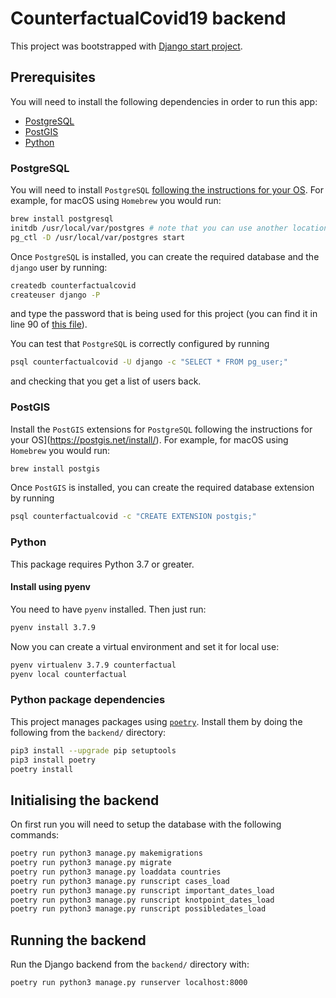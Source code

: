 # CounterfactualCovid19 backend
This project was bootstrapped with [Django start project](https://docs.djangoproject.com/en/3.1/ref/django-admin/#startproject).

## Prerequisites
You will need to install the following dependencies in order to run this app:

- [PostgreSQL](#postgresql)
- [PostGIS](#postgis)
- [Python](#python)

### PostgreSQL

You will need to install `PostgreSQL` [following the instructions for your OS](https://www.postgresql.org/download/). For example, for macOS using `Homebrew` you would run:

```bash
brew install postgresql
initdb /usr/local/var/postgres # note that you can use another location if preferred
pg_ctl -D /usr/local/var/postgres start
```

Once `PostgreSQL` is installed, you can create the required database and the `django` user by running:

```bash
createdb counterfactualcovid
createuser django -P
```

and type the password that is being used for this project (you can find it in line 90 of [this file](/backend/settings/common.py)). 

You can test that `PostgreSQL` is correctly configured by running

```bash
psql counterfactualcovid -U django -c "SELECT * FROM pg_user;"
```

and checking that you get a list of users back.

### PostGIS

Install the `PostGIS` extensions for `PostgreSQL` following the instructions for your OS](https://postgis.net/install/). For example, for macOS using `Homebrew` you would run:

```bash
brew install postgis
```

Once `PostGIS` is installed, you can create the required database extension by running

```bash
psql counterfactualcovid -c "CREATE EXTENSION postgis;"
```

### Python

This package requires Python 3.7 or greater.

#### Install using pyenv

You need to have `pyenv` installed. Then just run:

```bash
pyenv install 3.7.9
```

Now you can create a virtual environment and set it for local use:

```bash
pyenv virtualenv 3.7.9 counterfactual
pyenv local counterfactual
```

### Python package dependencies

This project manages packages using [`poetry`](https://python-poetry.org/). Install them by doing the following from the `backend/` directory:

```bash
pip3 install --upgrade pip setuptools
pip3 install poetry
poetry install
```

## Initialising the backend

On first run you will need to setup the database with the following commands:

```bash
poetry run python3 manage.py makemigrations
poetry run python3 manage.py migrate
poetry run python3 manage.py loaddata countries
poetry run python3 manage.py runscript cases_load
poetry run python3 manage.py runscript important_dates_load
poetry run python3 manage.py runscript knotpoint_dates_load
poetry run python3 manage.py runscript possibledates_load
```

## Running the backend

Run the Django backend from the `backend/` directory with:

```bash
poetry run python3 manage.py runserver localhost:8000
```
